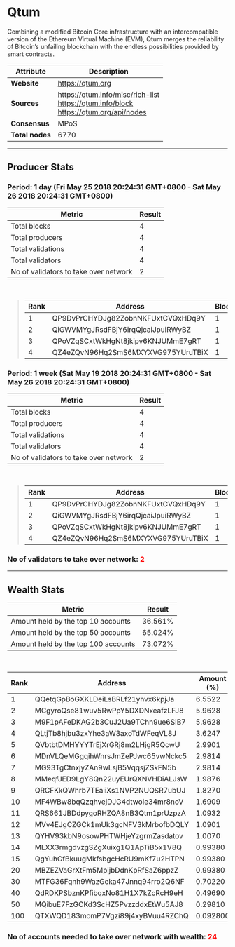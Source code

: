 # Qtum
Combining a modified Bitcoin Core infrastructure with an intercompatible version of the Ethereum Virtual Machine (EVM), Qtum merges the reliability of Bitcoin’s unfailing blockchain with the endless possibilities provided by smart contracts.<br/>

|Attribute|Description|
|---|---|
|**Website**|https://qtum.org|
|**Sources**|https://qtum.info/misc/rich-list<br/>https://qtum.info/block<br/>https://qtum.org/api/nodes|
|**Consensus**|MPoS|
|**Total nodes**|6770|

---
## Producer Stats
### Period: 1 day (Fri May 25 2018 20:24:31 GMT+0800 - Sat May 26 2018 20:24:31 GMT+0800)

|Metric|Result|
|---|---|
|Total blocks|4|
|Total producers|4|
|Total validations|4|
|Total validators|4|
|No of validators to take over network|2|

<br/>

> |Rank|Address|Blocks|
> |---|---|---|
> |1|QP9DvPrCHYDJg82ZobnNKFUxtCVQxHDq9Y|1|
> |2|QiGWVMYgJRsdFBjY6irqQjcaiJpuiRWyBZ|1|
> |3|QPoVZqSCxtWkHgNt8jkipv6KNJUMmE7gRT|1|
> |4|QZ4eZQvN96Hq2SmS6MXYXVG975YUruTBiX|1|

### Period: 1 week (Sat May 19 2018 20:24:31 GMT+0800 - Sat May 26 2018 20:24:31 GMT+0800)

|Metric|Result|
|---|---|
|Total blocks|4|
|Total producers|4|
|Total validations|4|
|Total validators|4|
|No of validators to take over network|2|

<br/>

> |Rank|Address|Blocks|
> |---|---|---|
> |1|QP9DvPrCHYDJg82ZobnNKFUxtCVQxHDq9Y|1|
> |2|QiGWVMYgJRsdFBjY6irqQjcaiJpuiRWyBZ|1|
> |3|QPoVZqSCxtWkHgNt8jkipv6KNJUMmE7gRT|1|
> |4|QZ4eZQvN96Hq2SmS6MXYXVG975YUruTBiX|1|

### **No of validators to take over network: <span style="color:red">2</span>**

---
## Wealth Stats

|Metric|Result|
|---|---|
|Amount held by the top 10 accounts|36.561%|
|Amount held by the top 50 accounts|65.024%|
|Amount held by the top 100 accounts|73.072%|

<br/>

|Rank|Address|Amount (%)|
|---|---|---|
|1|QQetqGpBoGXKLDeiLsBRLf21yhvx6kpjJa|6.5522|
|2|MCgyroQse81wuv5RwPpY5DXDNxeafzLFJ8|5.9628|
|3|M9F1pAFeDKAG2b3CuJ2Ua9TChn9ue6SiB7|5.9628|
|4|QLtjTb8hjbu3zxYhe3aW3axoTdWFeqVL8J|3.6247|
|5|QVbtbtDMHYYYTrEjXrGRj8m2LHjgR5QcwU|2.9901|
|6|MDnVLQeMGgqihWnrsJmZePJwc65vwNckc5|2.9814|
|7|MG93TgCtnxjyZAn9wLsjB5VqqsjZSkFN5b|2.9814|
|8|MMeqfJED9LgY8Qn22uyEUrQXNVHDiALJsW|1.9876|
|9|QRCFKkQWhrb7TEaiiXs1NVP2NUQSR7ubUJ|1.8270|
|10|MF4WBw8bqQzqhvejDJG4dtwoie34mr8noV|1.6909|
|11|QRS661JBDdpygoRHZQA8nB3Qtm1prUzpzA|1.0932|
|12|MVv4EJgCZGCk1mUk3gcNFV3kMrbofbDQLY|1.0901|
|13|QYHV93kbN9osowPHTWHjeYzgrmZasdatov|1.0070|
|14|MLXX3rmgdvzgSZgXuixg1Q1ApTiB5x1V8Q|0.99380|
|15|QgYuhGfBkuugMkfsbgcHcRU9mKf7u2HTPN|0.99380|
|20|MBZEZVaGrXtFm5MpijbDdnKpRfSaZ6ppzZ|0.99380|
|30|MTFG36Fqnh9WazGeka47Jnnq94rro2Q6NF|0.70220|
|40|QdRDKPSbznKPfibqxNo81H1X7kZcRcH9eH|0.49690|
|50|MQibuE7FzGCKd3ScHZ5PvzzddxEtWu5AJ8|0.29810|
|100|QTXWQD183momP7Vgzi89j4xyBVuu4RZChQ|0.092800|

### **No of accounts needed to take over network with wealth: <span style="color:red">24</span>**
